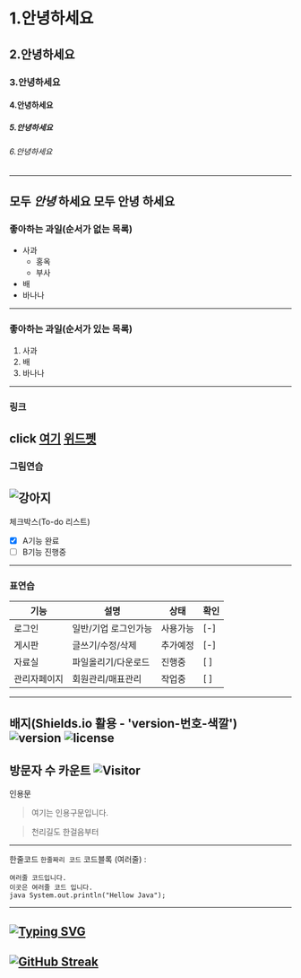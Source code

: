 # 1.안녕하세요
## 2.안녕하세요
### 3.안녕하세요
#### 4.안녕하세요
##### 5.안녕하세요
###### 6.안녕하세요
---
모두 *안녕* 하세요
모두 **안녕** 하세요
---
### 좋아하는 과일(순서가 없는 목록)
* 사과
  * 홍옥
  * 부사
* 배
* 바나나
---
### 좋아하는 과일(순서가 있는 목록)
1. 사과
2. 배
3. 바나나
---
### 링크
click [여기](https://www.naver.com)
[위드펫](http://49.142.157.251:9090/springproject3/)
---
### 그림연습
![강아지](http://49.142.157.251:9090/springProject3/hotelThumbnail/null_250506015455_%EC%8F%A0%EB%B9%84%EC%B9%98%20%EC%A7%84%EB%8F%84%20%EB%A6%AC%EC%A1%B0%ED%8A%B81.jpg)
---
체크박스(To-do 리스트)
- [x] A기능 완료
- [ ] B기능 진행중
---
### 표연습
|기능|설명|상태|확인|
|----|----|----|----|
|로그인|일반/기업 로그인가능|사용가능|[-]|
|게시판|글쓰기/수정/삭제|추가예정|[-]|
|자료실|파일올리기/다운로드|진행중|[ ]|
|관리자페이지|회원관리/매표관리|작업중|[ ]|
---
배지(Shields.io 활용 - 'version-번호-색깔')
![version](https://img.shields.io/badge/version-1.2.0-red)
![license](https://img.shields.io/badge/license-MIT-green)
---
방문자 수 카운트 
![Visitor](https://komarev.com/ghpvc/?username=kar1208&color=red)
---
인용문
> 여기는 인용구문입니다.

> 천리길도 한걸음부터
----
한줄코드 `한줄짜리 코드`
코드블록 (여러줄) : 
```
여러줄 코드입니다.
이곳은 여러줄 코드 입니다.
java System.out.println("Hellow Java");
```
---
[![Typing SVG](https://readme-typing-svg.demolab.com/?lines=첫번째+줄+의+텍스트;두번째+줄+의+텍스트)](https://git.io/typing-svg)
---
[![GitHub Streak](https://streak-stats.demolab.com?user=kar1208)](https://git.io/streak-stats)
---
